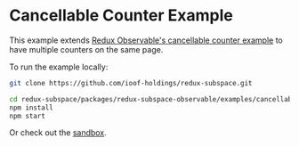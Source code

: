 # Cancellable Counter Example

This example extends [Redux Observable's cancellable counter example](https://github.com/redux-observable/redux-observable/tree/master/examples/redux-observable-cancellable-counter) to have multiple counters on the same page.

To run the example locally:

```sh
git clone https://github.com/ioof-holdings/redux-subspace.git

cd redux-subspace/packages/redux-subspace-observable/examples/cancellable-counter
npm install
npm start
```

Or check out the [sandbox](https://codesandbox.io/s/github/ioof-holdings/redux-subspace/tree/master/packages/redux-subspace-observable/examples/cancellable-counter).
